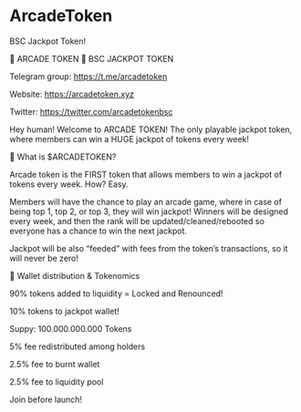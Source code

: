 # ArcadeToken
BSC Jackpot Token!

👾 ARCADE TOKEN 👾 BSC JACKPOT TOKEN

Telegram group: https://t.me/arcadetoken

Website: https://arcadetoken.xyz

Twitter: https://twitter.com/arcadetokenbsc

Hey human! Welcome to ARCADE TOKEN! The only playable jackpot token, where members can win a HUGE jackpot of tokens every week!

👾 What is $ARCADETOKEN? 

Arcade token is the FIRST token that allows members to win a jackpot of tokens every week. How? Easy.

Members will have the chance to play an arcade game, where in case of being top 1, top 2, or top 3, they will win jackpot! Winners will be designed every week, and then the rank will be updated/cleaned/rebooted so everyone has a chance to win the next jackpot.

Jackpot will be also “feeded” with fees from the token’s transactions, so it will never be zero!

👾 Wallet distribution & Tokenomics

90% tokens added to liquidity = Locked and Renounced!

10% tokens to jackpot wallet! 

Suppy: 100.000.000.000 Tokens

5% fee redistributed among holders

2.5% fee to burnt wallet

2.5% fee to liquidity pool

Join before launch!
